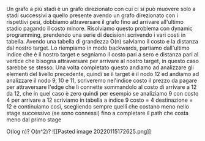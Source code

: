 Un grafo a più stadi è un grafo direzionato con cui ci si può muovere solo a stadi successivi a quello presente
avendo un grafo direzionato con i rispettivi pesi, dobbiamo attraversare il grafo fino ad arrivare all'ultimo stadio pagando il costo minore.
Risolviamo questo problema con dynamic programming, prendendo una serie di decisioni scrivendo i vari costi in tabella.
Avendo una tabella di grandezza O(n) salviamo il costo e la distanza dal nostro target. Lo riempiamo in modo backwards, partiamo dall'ultimo indice che è il nostro target e segniamo il costo pari a sero e distanza pari al vertice che bisogna attraversare per arrivare al nostro target, in questo caso sarebbe se stesso. Una volta completato questo andiamo ad analizzare gli elementi del livello precedente, quindi se il target è il nodo 12 ed andiamo ad analizzare il nodo 9, 10 e 11, scriveremo nel'indice costo il prezzo da pagare per attraversare l'edge che li connette sommandolo al costo di arrivare a 12 da 12, che in quel caso è zero
quindi per esempio se analiziamo 9 con costo 4 per arrivare a 12 scriviamo in tabella a indice 9 costo = 4 destinazione = 12
e continuiamo così, scegliendo sempre quelli che costano meno nello stage successivo (se sono connessi) fino a completare il path che costa meno dal primo stage

O(log n)? O(n^2)?
![[Pasted image 20220115172625.png]]